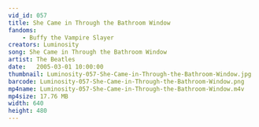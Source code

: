 ```yaml
---
vid_id: 057
title: She Came in Through the Bathroom Window
fandoms:
    - Buffy the Vampire Slayer
creators: Luminosity
song: She Came in Through the Bathroom Window
artist: The Beatles
date:   2005-03-01 10:00:00
thumbnail: Luminosity-057-She-Came-in-Through-the-Bathroom-Window.jpg
barcode: Luminosity-057-She-Came-in-Through-the-Bathroom-Window.png
mp4name: Luminosity-057-She-Came-in-Through-the-Bathroom-Window.m4v
mp4size: 17.76 MB
width: 640
height: 480
---
```



  